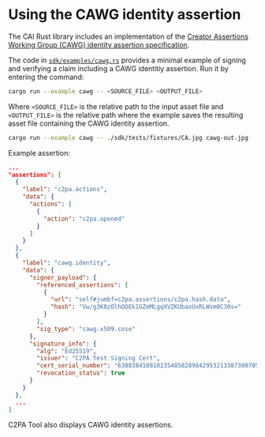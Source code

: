 # Using the CAWG identity assertion

The CAI Rust library includes an implementation of the [Creator Assertions Working Group (CAWG) identity assertion specification](https://cawg.io/identity/1.1-draft).

The code in [`sdk/examples/cawg.rs`](https://github.com/contentauth/c2pa-rs/blob/main/sdk/examples/cawg.rs) provides a minimal example of signing and verifying a claim including a CAWG identitiy assertion.  Run it by entering the command:

```sh
cargo run --example cawg -- <SOURCE_FILE> <OUTPUT_FILE>
```

Where `<SOURCE_FILE>` is the relative path to the input asset file and `<OUTPUT_FILE>` is the relative path where the example saves the resulting asset file containing the CAWG identity assertion.

```sh
cargo run --example cawg -- ./sdk/tests/fixtures/CA.jpg cawg-out.jpg
```

Example assertion:

```json
...
"assertions": [
  {
    "label": "c2pa.actions",
    "data": {
      "actions": [
        {
          "action": "c2pa.opened"
        }
      ]
    }
  },
  {
    "label": "cawg.identity",
    "data": {
      "signer_payload": {
        "referenced_assertions": [
          {
            "url": "self#jumbf=c2pa.assertions/c2pa.hash.data",
            "hash": "Vw/g3K8zOlhOOEk1GZmMLgqXVZKUbaxUxRLWvm0C30s="
          }
        ],
        "sig_type": "cawg.x509.cose"
      },
      "signature_info": {
        "alg": "Ed25519",
        "issuer": "C2PA Test Signing Cert",
        "cert_serial_number": "638838410810235485828984295321338730070538954823",
        "revocation_status": true
      }
    }
  },
  ...
]
```

C2PA Tool also displays CAWG identity assertions.
